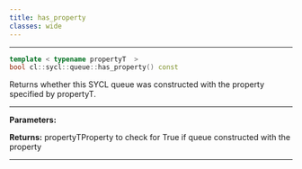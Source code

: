 ```yaml
---
title: has_property
classes: wide
---
```



---

```cpp
template < typename propertyT  >
bool cl::sycl::queue::has_property() const
```


Returns whether this SYCL queue was constructed with the property specified by propertyT. 


---
**Parameters:**

**Returns:** propertyTProperty to check for True if queue constructed with the property 

---
